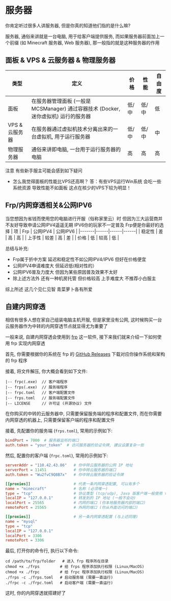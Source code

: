 # 服务器

你肯定听过很多人讲服务器, 但是你真的知道他们指的是什么嘛?

服务器, 通俗来讲就是一台电脑, 用于给客户端提供服务, 而如果服务器前面加上一个前缀 (如 Minecraft 服务器, Web 服务器), 那一般指的就是这种服务器的作用

## 面板 & VPS & 云服务器 & 物理服务器
| 类型 | 定义 | 价格 | 性能 | 自由度 |
|-|-|-|-|-|
| 面板 | 在服务器管理面板 (一般是 MCSManager) 通过容器技术 (Docker, 迷你虚拟机)  运行的服务器 | 低/中 | 低/中 | 低 |
| VPS & 云服务器 | 在服务器通过虚拟机技术分离出来的一台虚拟机, 用于运行服务器 | 低/中 | 低/中 | 中 |
| 物理服务器 | 通俗来讲即电脑, 一台用于运行服务器的电脑 | 高 | 高 | 高 |

注意 有些新手服主可能会感到如下疑问
- 怎么我觉得面板的性能比VPS还高啊？
  答：有些VPS运行Win系统 会吃一些系统资源 导致性能不如面板
  这点在核少的VPS下较为明显！
  
## Frp/内网穿透相关&公网IPV6

当您想因为省钱而使用您的电脑进行开服（俗称家里云）时
但因为三大运营商并不友好导致申请公网IPV4遥遥无期 IPV6你的玩家不一定普及 Frp便是你最好的选择
| 项     | Frp   | 公网IPV4   | 公网IPV6  |
|-------|------|------|------|
| 稳定性 | 差    | 高    | 高    |
| 上手性 | 较差    | 高    | 差    |
| 价格  | 低   | 较高   | 低   |

总结与补充: 
- Frp属于折中方案 延迟和稳定性不如公网IPV4/IPV6 但好在价格便宜
- 公网IPV4申请难度大 但延迟低(相对性的）
- 公网IPV6普及力度大 但因为某些原因普及效果不太好
- 除上述方法外 还有一种机房托管 但价格较高 上手难度大 不推荐小白服主

综上所述 这几个见仁见智 青菜萝卜各有所爱 

## 自建内网穿透

相信有很多人想在家自己组装电脑主机开服, 但是家里没有公网, 这时候购买一台云服务器作为中转的内网穿透节点就显得尤为重要了

一般来说, 自建内网穿透会使用到 [frp](https://gofrp.org/zh-cn/) 这一软件, 接下来我们就来介绍一下如何使用 frp 实现内网穿透

首先, 你需要根据你的系统在 frp 的 [GitHub Releases](https://github.com/fatedier/frp/releases) 下载对应你操作系统和架构的 frp 程序

接着, 将文件解压, 你大概会看到如下文件:

```text
|-- frpc(.exe)  // 客户端程序
|-- frps(.exe)  // 服务端程序
|-- frpc.toml   // 客户端配置文件
|-- frps.toml   // 服务端配置文件
|-- LICENSE     // 许可证 (开源协议) 文件
```

在你购买的中转的云服务器中, 只需要保留服务端的程序和配置文件, 而在你需要内网穿透的机器上, 只需要保留客户端的程序和配置文件

接着, 先配置你的服务端 (`frps.toml`), 常用的示例如下:

```toml
bindPort = 7000  # 服务器监听的端口
auth.token = "your_token"  # 访问服务器的验证令牌, 建议设置复杂一些
```

然后, 配置你的客户端 (`frpc.toml`), 常用的示例如下:

```toml
serverAddr = "110.42.43.86"   # 你中转云服务器的公网 IP 地址
serverPort = 11451            # 你中转云服务器的端口
auth.token = "Wu2fvC9Q8B7x"   # 你中转云服务器的验证令牌

[[proxies]]                   # 代表一条内网穿透配置, 可以有多个
name = "minecraft"            # 名称 (必须唯一)
type = "tcp"                  # 协议类型 (tcp/udp), Java 版客户端一般使用 tcp
localIP = "127.0.0.1"         # 转发到的 IP 地址 (一般不会动)
localPort = 25565             # 内网的端口 (你本地服务器内部的端口)
remotePort = 25565            # 外网的端口 (你从外面访问的端口)

[[proxies]]                   # 另一条内网穿透配置 (与上述同理)
name = "mysql"
type = "tcp"
localIP = "127.0.0.1"
localPort = 3306
remotePort = 3306
```

最后, 打开你的命令行, 执行以下命令:

```shell
cd /path/to/frp/folder   # 进入 frp 程序所在目录
chmod +x ./frps         # 给 frps 程序添加执行权限 (Linux/MacOS)
chmod +x ./frpc         # 给 frpc 程序添加执行权限 (Linux/MacOS)
./frps -c ./frps.toml   # 启动服务端 (需要一直运行)
./frpc -c ./frpc.toml   # 启动客户端 (需要一直运行)
```

这时, 你的内网穿透就搭建好了
